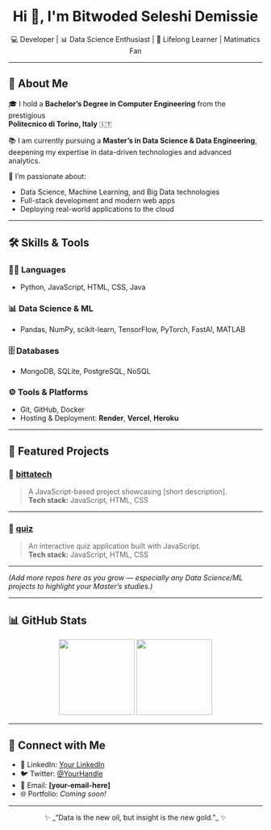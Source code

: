 <h1 align="center">Hi 👋, I'm Bitwoded Seleshi Demissie</h1>
<p align="center">
  💻 Developer | 📊 Data Science Enthusiast | 🚀 Lifelong Learner | Matimatics Fan
</p>

---

## 🧭 About Me

🎓 I hold a **Bachelor’s Degree in Computer Engineering** from the prestigious  
**Politecnico di Torino, Italy** 🇮🇹  

📚 I am currently pursuing a **Master’s in Data Science & Data Engineering**,  
deepening my expertise in data-driven technologies and advanced analytics.  

🌱 I’m passionate about:
- Data Science, Machine Learning, and Big Data technologies  
- Full-stack development and modern web apps  
- Deploying real-world applications to the cloud  

---

## 🛠️ Skills & Tools

### 👨‍💻 Languages
- Python, JavaScript, HTML, CSS, Java  

### 📊 Data Science & ML
- Pandas, NumPy, scikit-learn, TensorFlow, PyTorch, FastAI, MATLAB  

### 🗄️ Databases
- MongoDB, SQLite, PostgreSQL, NoSQL  

### ⚙️ Tools & Platforms
- Git, GitHub, Docker  
- Hosting & Deployment: **Render**, **Vercel**, **Heroku**  

---

## 🚀 Featured Projects

### 🔹 [bittatech](https://github.com/BitwodedSeleshiDemissie/bittatech)
> A JavaScript-based project showcasing [short description].  
**Tech stack:** JavaScript, HTML, CSS  

---

### 🔹 [quiz](https://github.com/BitwodedSeleshiDemissie/quiz)
> An interactive quiz application built with JavaScript.  
**Tech stack:** JavaScript, HTML, CSS  

---

*(Add more repos here as you grow — especially any Data Science/ML projects to highlight your Master’s studies.)*

---

## 📊 GitHub Stats

<p align="center">
  <img height="150" src="https://github-readme-stats.vercel.app/api?username=BitwodedSeleshiDemissie&show_icons=true&theme=radical" />
  <img height="150" src="https://github-readme-stats.vercel.app/api/top-langs/?username=BitwodedSeleshiDemissie&layout=compact&theme=radical" />
</p>

---

## 🤝 Connect with Me

- 💼 LinkedIn: [Your LinkedIn](https://linkedin.com/in/your-username)  
- 🐦 Twitter: [@YourHandle](https://twitter.com/yourhandle)  
- 📧 Email: **[your-email-here]**  
- 🌐 Portfolio: *Coming soon!*  

---

<p align="center">
  ✨ _“Data is the new oil, but insight is the new gold.”_ ✨
</p>
